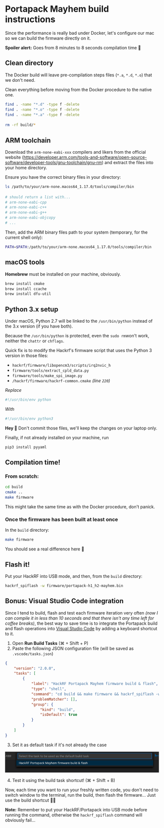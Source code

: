 # Portapack Mayhem build instructions

Since the performance is really bad under Docker, let's configure our mac so we can build the firmware directly on it.

**Spoiler alert:** Goes from 8 minutes to 8 seconds compilation time 🕺

## Clean directory

The Docker build will leave pre-compilation steps files (`*.a`, `*.d`, `*.o`) that we don't need.

Clean everything before moving from the Docker procedure to the native one.

```bash
find . -name "*.d" -type f -delete
find . -name "*.o" -type f -delete
find . -name "*.a" -type f -delete

rm -rf build/*
```


## ARM toolchain

Download the `arm-none-eabi-xxx` compilers and likers from the official website (https://developer.arm.com/tools-and-software/open-source-software/developer-tools/gnu-toolchain/gnu-rm) and extract the files into your home directory.

Ensure you have the correct binary files in your directory:

```bash
ls /path/to/your/arm-none.macos64_1.17.0/tools/compiler/bin

# should return a list with...
# arm-none-eabi-cpp
# arm-none-eabi-c++
# arm-none-eabi-g++
# arm-none-eabi-objcopy
# ...
```

Then, add the ARM binary files path to your system (temporary, for the current shell only):

```bash
PATH=$PATH:/path/to/your/arm-none.macos64_1.17.0/tools/compiler/bin
```

## macOS tools

**Homebrew** must be installed on your machine, obviously.

```bash
brew install cmake
brew install ccache
brew install dfu-util
```

## Python 3.x setup

Under macOS, Python 2.7 will be linked to the `/usr/bin/python` instead of the 3.x version (if you have both).

Because the `/usr/bin/python` is protected, even the `sudo rm`won't work, neither the `chattr` or `chflags`.

Quick fix is to modify the Hackrf's firmware script that uses the Python 3 version in those files:

- `hackrf/firmware/libopencm3/scripts/irq2nvic_h`
- `firmware/tools/extract_cpld_data.py`
- `firmware/tools/make_spi_image.py`
- `/hackrf/firmware/hackrf-common.cmake` *(line `220`)*

*Replace*

```python
#!/usr/bin/env python
```

*With*

```python
#!/usr/bin/env python3
```

**Hey 👋** Don't commit those files, we'll keep the changes on your laptop only.

Finally, if not already installed on your machine, run

```bash
pip3 install pyyaml
```

## Compilation time!

### From scratch:

```bash
cd build
cmake ..
make firmware
```

This might take the same time as with the Docker procedure, don't panick.

### Once the firmware has been built at least once

In the `build` directory:

```bash
make firmware
```

You should see a real difference here 🚀

## Flash it!

Put your HackRF into USB mode, and then, from the `build` directory:

```bash
hackrf_spiflash -w firmware/portapack-h1_h2-mayhem.bin
```

## Bonus: Visual Studio Code integration

Since I tend to build, flash and test each firmware iteration very often *(now I can compile it in less than 10 seconds and that there isn't any time left for coffee breaks)*, the best way to save time is to integrate the Portapack build and flash operations into [Visual Studio Code](https://code.visualstudio.com/) by adding a keyboard shortcut to it.

1. Open **Run Build Tasks** (⌘ + Shift + P)
2. Paste the following JSON configuration file (will be saved as `.vscode/tasks.json`)

```json
{
    "version": "2.0.0",
    "tasks": [
        {
            "label": "HackRF Portapack Mayhem firmware build & flash",
            "type": "shell",
            "command": "cd build && make firmware && hackrf_spiflash -w firmware/portapack-h1_h2-mayhem.bin",
            "problemMatcher": [],
            "group": {
                "kind": "build",
                "isDefault": true
            }
        }
    ]
}
```

3. Set it as default task if it's not already the case

![alt text](../assets/images/vsc-config-task.png)

4. Test it using the build task shortcut! (⌘ + Shift + B)

Now, each time you want to run your freshly written code, you don't need to switch window to the terminal, run the build, then flash the firmware... Just use the build shortcut 🤸‍♂️

**Note:** Remember to put your HackRF/Portapack into USB mode before running the command, otherwise the `hackrf_spiflash` command will obviously fail...
